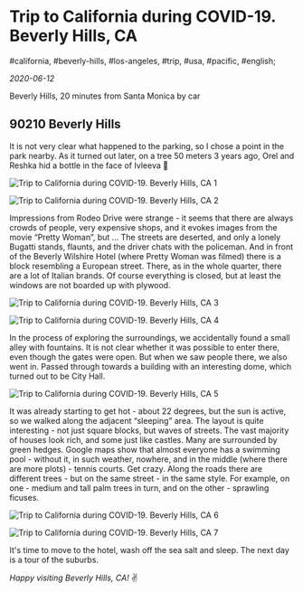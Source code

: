 # Trip to California during COVID-19. Beverly Hills, CA

#california, #beverly-hills, #los-angeles, #trip, #usa, #pacific, #english;

_2020-06-12_

Beverly Hills, 20 minutes from Santa Monica by car

## 90210 Beverly Hills

It is not very clear what happened to the parking, so I chose a point in the park nearby. As it turned out later, on a tree 50 meters 3 years ago, Orel and Reshka hid a bottle in the face of Ivleeva 🤪

![Trip to California during COVID-19. Beverly Hills, CA 1](/images/trip-to-california-during-covid-19-beverly-hills-ca/1.jpg "Trip to California during COVID-19. Beverly Hills, CA 1")

![Trip to California during COVID-19. Beverly Hills, CA 2](/images/trip-to-california-during-covid-19-beverly-hills-ca/2.jpg "Trip to California during COVID-19. Beverly Hills, CA 2")

Impressions from Rodeo Drive were strange - it seems that there are always crowds of people, very expensive shops, and it evokes images from the movie “Pretty Woman”, but ... The streets are deserted, and only a lonely Bugatti stands, flaunts, and the driver chats with the policeman. And in front of the Beverly Wilshire Hotel (where Pretty Woman was filmed) there is a block resembling a European street. There, as in the whole quarter, there are a lot of Italian brands. Of course everything is closed, but at least the windows are not boarded up with plywood.

![Trip to California during COVID-19. Beverly Hills, CA 3](/images/trip-to-california-during-covid-19-beverly-hills-ca/3.jpg "Trip to California during COVID-19. Beverly Hills, CA 3")

![Trip to California during COVID-19. Beverly Hills, CA 4](/images/trip-to-california-during-covid-19-beverly-hills-ca/4.jpg "Trip to California during COVID-19. Beverly Hills, CA 4")

In the process of exploring the surroundings, we accidentally found a small alley with fountains. It is not clear whether it was possible to enter there, even though the gates were open. But when we saw people there, we also went in. Passed through towards a building with an interesting dome, which turned out to be City Hall.

![Trip to California during COVID-19. Beverly Hills, CA 5](/images/trip-to-california-during-covid-19-beverly-hills-ca/5.jpg "Trip to California during COVID-19. Beverly Hills, CA 5")

It was already starting to get hot - about 22 degrees, but the sun is active, so we walked along the adjacent “sleeping” area. The layout is quite interesting - not just square blocks, but waves of streets. The vast majority of houses look rich, and some just like castles. Many are surrounded by green hedges. Google maps show that almost everyone has a swimming pool - without it, in such weather, nowhere, and in the middle (where there are more plots) - tennis courts. Get crazy. Along the roads there are different trees - but on the same street - in the same style. For example, on one - medium and tall palm trees in turn, and on the other - sprawling ficuses.

![Trip to California during COVID-19. Beverly Hills, CA 6](/images/trip-to-california-during-covid-19-beverly-hills-ca/6.jpg "Trip to California during COVID-19. Beverly Hills, CA 6")

![Trip to California during COVID-19. Beverly Hills, CA 7](/images/trip-to-california-during-covid-19-beverly-hills-ca/7.jpg "Trip to California during COVID-19. Beverly Hills, CA 7")

It's time to move to the hotel, wash off the sea salt and sleep. The next day is a tour of the suburbs.

_Happy visiting Beverly Hills, CA!_ :v:
